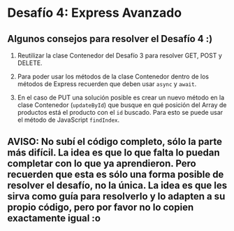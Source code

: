 # Desafío 4: Express Avanzado

## Algunos consejos para resolver el Desafío 4 :)

1. Reutilizar la clase Contenedor del Desafío 3 para resolver GET, POST y DELETE.

2. Para poder usar los métodos de la clase Contenedor dentro de los métodos de Express recuerden que deben usar `async` y `await`.

3. En el caso de PUT una solución posible es crear un nuevo método en la clase Contenedor (`updateById`) que busque en qué posición del Array de productos está el producto con el `id` buscado. Para esto se puede usar el método de JavaScript `findIndex`.

## AVISO: No subí el código completo, sólo la parte más difícil. La idea es que lo que falta lo puedan completar con lo que ya aprendieron. Pero recuerden que esta es sólo una forma posible de resolver el desafío, no la única. La idea es que les sirva como guía para resolverlo y lo adapten a su propio código, pero por favor no lo copien exactamente igual :o
